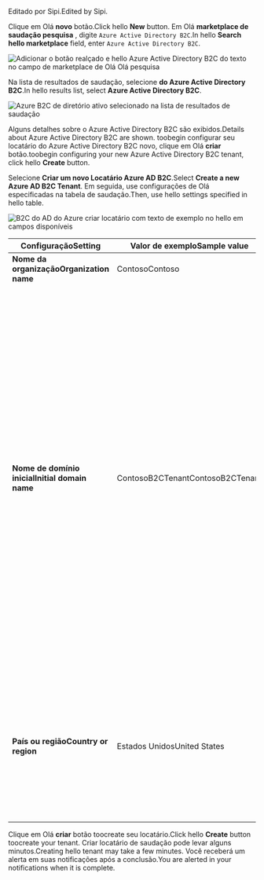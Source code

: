 <span data-ttu-id="b6858-101">Editado por Sipi.</span><span class="sxs-lookup"><span data-stu-id="b6858-101">Edited by Sipi.</span></span>

<span data-ttu-id="b6858-102">Clique em Olá **novo** botão.</span><span class="sxs-lookup"><span data-stu-id="b6858-102">Click hello **New** button.</span></span> <span data-ttu-id="b6858-103">Em Olá **marketplace de saudação pesquisa** , digite `Azure Active Directory B2C`.</span><span class="sxs-lookup"><span data-stu-id="b6858-103">In hello **Search hello marketplace** field, enter `Azure Active Directory B2C`.</span></span>

![Adicionar o botão realçado e hello Azure Active Directory B2C do texto no campo de marketplace de Olá Olá pesquisa](./media/active-directory-b2c-create-tenant/find-azure-ad-b2c.png)

<span data-ttu-id="b6858-105">Na lista de resultados de saudação, selecione **do Azure Active Directory B2C**.</span><span class="sxs-lookup"><span data-stu-id="b6858-105">In hello results list, select **Azure Active Directory B2C**.</span></span>

![Azure B2C de diretório ativo selecionado na lista de resultados de saudação](./media/active-directory-b2c-create-tenant/find-azure-ad-b2c-result.png)

<span data-ttu-id="b6858-107">Alguns detalhes sobre o Azure Active Directory B2C são exibidos.</span><span class="sxs-lookup"><span data-stu-id="b6858-107">Details about Azure Active Directory B2C are shown.</span></span> <span data-ttu-id="b6858-108">toobegin configurar seu locatário do Azure Active Directory B2C novo, clique em Olá **criar** botão.</span><span class="sxs-lookup"><span data-stu-id="b6858-108">toobegin configuring your new Azure Active Directory B2C tenant, click hello **Create** button.</span></span>

<span data-ttu-id="b6858-109">Selecione **Criar um novo Locatário Azure AD B2C**.</span><span class="sxs-lookup"><span data-stu-id="b6858-109">Select **Create a new Azure AD B2C Tenant**.</span></span> <span data-ttu-id="b6858-110">Em seguida, use configurações de Olá especificadas na tabela de saudação.</span><span class="sxs-lookup"><span data-stu-id="b6858-110">Then, use hello settings specified in hello table.</span></span>

![B2C do AD do Azure criar locatário com texto de exemplo no hello em campos disponíveis](./media/active-directory-b2c-create-tenant/create-new-b2c-tenant.png)

| <span data-ttu-id="b6858-112">Configuração</span><span class="sxs-lookup"><span data-stu-id="b6858-112">Setting</span></span>      | <span data-ttu-id="b6858-113">Valor de exemplo</span><span class="sxs-lookup"><span data-stu-id="b6858-113">Sample value</span></span>  | <span data-ttu-id="b6858-114">Descrição</span><span class="sxs-lookup"><span data-stu-id="b6858-114">Description</span></span>                                        |
| ------------ | ------- | -------------------------------------------------- |
| <span data-ttu-id="b6858-115">**Nome da organização**</span><span class="sxs-lookup"><span data-stu-id="b6858-115">**Organization name**</span></span> | <span data-ttu-id="b6858-116">Contoso</span><span class="sxs-lookup"><span data-stu-id="b6858-116">Contoso</span></span> | <span data-ttu-id="b6858-117">Nome da organização hello.</span><span class="sxs-lookup"><span data-stu-id="b6858-117">Name of hello organization.</span></span> | 
| <span data-ttu-id="b6858-118">**Nome de domínio inicial**</span><span class="sxs-lookup"><span data-stu-id="b6858-118">**Initial domain name**</span></span> |  <span data-ttu-id="b6858-119">ContosoB2CTenant</span><span class="sxs-lookup"><span data-stu-id="b6858-119">ContosoB2CTenant</span></span> | <span data-ttu-id="b6858-120">Nome de domínio para o locatário Olá B2C.</span><span class="sxs-lookup"><span data-stu-id="b6858-120">Domain name for hello B2C tenant.</span></span> <span data-ttu-id="b6858-121">Por padrão, o nome de domínio inicial Olá incluirá. microsoft.com. Você pode adicionar mais tarde um nome de domínio usado pela sua organização.</span><span class="sxs-lookup"><span data-stu-id="b6858-121">By default, hello initial domain name will include .microsoft.com. You can add a domain name your organization uses later.</span></span> <span data-ttu-id="b6858-122">Você não pode criar um locatário com hello mesmo nome como um locatário excluído anteriormente.</span><span class="sxs-lookup"><span data-stu-id="b6858-122">You cannot create a tenant with hello same name as a previously deleted tenant.</span></span> <span data-ttu-id="b6858-123">Se esse for um locatário de teste, escolha um nome que não remeta à produção, como ContosoB2CTesting.</span><span class="sxs-lookup"><span data-stu-id="b6858-123">If this is a test tenant, choose a non-production name such as ContosoB2CTesting.</span></span> |
| <span data-ttu-id="b6858-124">**País ou região**</span><span class="sxs-lookup"><span data-stu-id="b6858-124">**Country or region**</span></span> | <span data-ttu-id="b6858-125">Estados Unidos</span><span class="sxs-lookup"><span data-stu-id="b6858-125">United States</span></span> | <span data-ttu-id="b6858-126">Escolha o país hello ou a região do diretório de saudação.</span><span class="sxs-lookup"><span data-stu-id="b6858-126">Choose hello country or region for hello directory.</span></span> <span data-ttu-id="b6858-127">diretório de saudação será criado no local e não pode ser alterado posteriormente.</span><span class="sxs-lookup"><span data-stu-id="b6858-127">hello directory will be created in this location and cannot be changed later.</span></span>  |

<span data-ttu-id="b6858-128">Clique em Olá **criar** botão toocreate seu locatário.</span><span class="sxs-lookup"><span data-stu-id="b6858-128">Click hello **Create** button toocreate your tenant.</span></span> <span data-ttu-id="b6858-129">Criar locatário de saudação pode levar alguns minutos.</span><span class="sxs-lookup"><span data-stu-id="b6858-129">Creating hello tenant may take a few minutes.</span></span> <span data-ttu-id="b6858-130">Você receberá um alerta em suas notificações após a conclusão.</span><span class="sxs-lookup"><span data-stu-id="b6858-130">You are alerted in your notifications when it is complete.</span></span>
